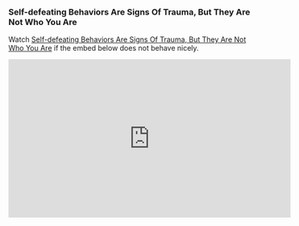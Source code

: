 ### Self-defeating Behaviors Are Signs Of Trauma, But They Are Not Who You Are

Watch [Self-defeating Behaviors Are Signs Of Trauma, But They Are Not Who You Are](https://youtu.be/TYiaSbi-XzY) if the embed below does not behave nicely. 

<div class="embed-container"><iframe width="560" height="315" src="https://www.youtube.com/embed/TYiaSbi-XzY" title="YouTube video player" frameborder="0" allow="accelerometer; autoplay; clipboard-write; encrypted-media; gyroscope; picture-in-picture" allowfullscreen></iframe></div>
